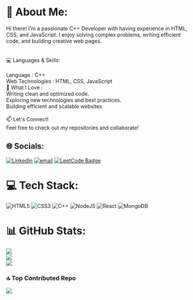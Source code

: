 # 💫 About Me:
Hi there! I'm a passionate C++ Developer with having  experience in HTML, CSS, and JavaScript. I enjoy solving complex problems, writing efficient code, and building creative web pages.<br><br><br>💻 Languages & Skills:<br><br>Language :  C++<br>Web Technologies :  HTML, CSS, JavaScript<br>🚀  What I Love :<br>Writing clean and optimized code.<br>Exploring new technologies and best practices.<br>Building efficient and scalable websites<br><br>📫 Let's Connect!<br>Feel free to check out my repositories and collaborate!


## 🌐 Socials:
[![LinkedIn](https://img.shields.io/badge/LinkedIn-%230077B5.svg?logo=linkedin&logoColor=white)](https://www.linkedin.com/in/vanshkumar024) [![email](https://img.shields.io/badge/Email-D14836?logo=gmail&logoColor=white)](mailto:vanshtech7217@gmail.com) [![LeetCode Badge](https://img.shields.io/badge/LeetCode-Profile-orange?logo=leetcode)](https://leetcode.com/vansh024/)


# 💻 Tech Stack:
![HTML5](https://img.shields.io/badge/html5-%23E34F26.svg?style=for-the-badge&logo=html5&logoColor=white) ![CSS3](https://img.shields.io/badge/css3-%231572B6.svg?style=for-the-badge&logo=css3&logoColor=white) ![C++](https://img.shields.io/badge/c++-%2300599C.svg?style=for-the-badge&logo=c%2B%2B&logoColor=white) ![NodeJS](https://img.shields.io/badge/node.js-6DA55F?style=for-the-badge&logo=node.js&logoColor=white) ![React](https://img.shields.io/badge/react-%2320232a.svg?style=for-the-badge&logo=react&logoColor=%2361DAFB) ![MongoDB](https://img.shields.io/badge/MongoDB-%234ea94b.svg?style=for-the-badge&logo=mongodb&logoColor=white)
# 📊 GitHub Stats:
![](https://github-readme-stats.vercel.app/api?username=vanshchaudhary2404&theme=dark&hide_border=false&include_all_commits=false&count_private=false)<br/>
![](https://github-readme-streak-stats.herokuapp.com/?user=vanshchaudhary2404&theme=dark&hide_border=false)<br/>
![](https://github-readme-stats.vercel.app/api/top-langs/?username=vanshchaudhary2404&theme=dark&hide_border=false&include_all_commits=false&count_private=false&layout=compact)

### 🔝 Top Contributed Repo
![](https://github-contributor-stats.vercel.app/api?username=vanshchaudhary2404&limit=5&theme=dark&combine_all_yearly_contributions=true)

<!-- Proudly created with GPRM ( https://gprm.itsvg.in ) -->
